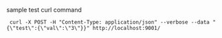 
sample test curl command 
```shell
 curl -X POST -H "Content-Type: application/json" --verbose --data "{\"test\":{\"val\":\"3\"}}" http://localhost:9001/
```